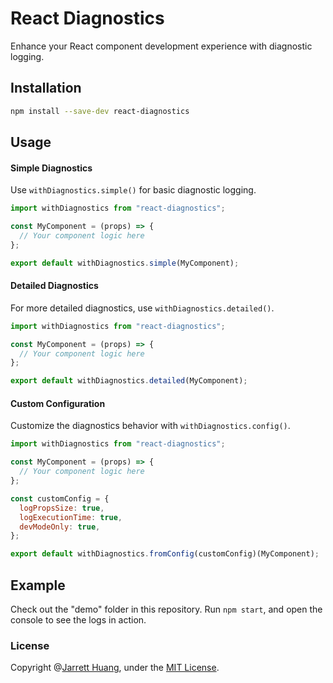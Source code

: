 # React Diagnostics

Enhance your React component development experience with diagnostic logging.

## Installation

```bash
npm install --save-dev react-diagnostics
```

## Usage

#### Simple Diagnostics

Use `withDiagnostics.simple()` for basic diagnostic logging.

```jsx
import withDiagnostics from "react-diagnostics";

const MyComponent = (props) => {
  // Your component logic here
};

export default withDiagnostics.simple(MyComponent);
```

#### Detailed Diagnostics

For more detailed diagnostics, use `withDiagnostics.detailed()`.

```jsx
import withDiagnostics from "react-diagnostics";

const MyComponent = (props) => {
  // Your component logic here
};

export default withDiagnostics.detailed(MyComponent);
```

#### Custom Configuration

Customize the diagnostics behavior with `withDiagnostics.config()`.

```jsx
import withDiagnostics from "react-diagnostics";

const MyComponent = (props) => {
  // Your component logic here
};

const customConfig = {
  logPropsSize: true,
  logExecutionTime: true,
  devModeOnly: true,
};

export default withDiagnostics.fromConfig(customConfig)(MyComponent);
```

## Example

Check out the "demo" folder in this repository.
Run `npm start`, and open the console to see the logs in action.

### License

Copyright @[Jarrett Huang](https://github.com/jarretthuang), under the [MIT License](https://github.com/jarretthuang/json-viewer/blob/main/LICENSE).
